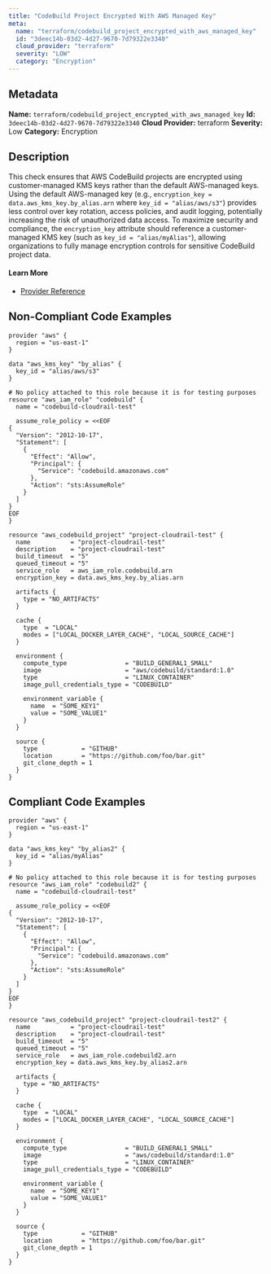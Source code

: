 ```yaml
---
title: "CodeBuild Project Encrypted With AWS Managed Key"
meta:
  name: "terraform/codebuild_project_encrypted_with_aws_managed_key"
  id: "3deec14b-03d2-4d27-9670-7d79322e3340"
  cloud_provider: "terraform"
  severity: "LOW"
  category: "Encryption"
---
```

## Metadata
**Name:** `terraform/codebuild_project_encrypted_with_aws_managed_key`
**Id:** `3deec14b-03d2-4d27-9670-7d79322e3340`
**Cloud Provider:** terraform
**Severity:** Low
**Category:** Encryption
## Description
This check ensures that AWS CodeBuild projects are encrypted using customer-managed KMS keys rather than the default AWS-managed keys. Using the default AWS-managed key (e.g., `encryption_key = data.aws_kms_key.by_alias.arn` where `key_id = "alias/aws/s3"`) provides less control over key rotation, access policies, and audit logging, potentially increasing the risk of unauthorized data access. To maximize security and compliance, the `encryption_key` attribute should reference a customer-managed KMS key (such as `key_id = "alias/myAlias"`), allowing organizations to fully manage encryption controls for sensitive CodeBuild project data.

#### Learn More

 - [Provider Reference](https://registry.terraform.io/providers/hashicorp/aws/latest/docs/resources/codebuild_project#encryption_key)

## Non-Compliant Code Examples
```aws
provider "aws" {
  region = "us-east-1"
}

data "aws_kms_key" "by_alias" {
  key_id = "alias/aws/s3"
}

# No policy attached to this role because it is for testing purposes
resource "aws_iam_role" "codebuild" {
  name = "codebuild-cloudrail-test"

  assume_role_policy = <<EOF
{
  "Version": "2012-10-17",
  "Statement": [
    {
      "Effect": "Allow",
      "Principal": {
        "Service": "codebuild.amazonaws.com"
      },
      "Action": "sts:AssumeRole"
    }
  ]
}
EOF
}

resource "aws_codebuild_project" "project-cloudrail-test" {
  name           = "project-cloudrail-test"
  description    = "project-cloudrail-test"
  build_timeout  = "5"
  queued_timeout = "5"
  service_role   = aws_iam_role.codebuild.arn
  encryption_key = data.aws_kms_key.by_alias.arn

  artifacts {
    type = "NO_ARTIFACTS"
  }

  cache {
    type  = "LOCAL"
    modes = ["LOCAL_DOCKER_LAYER_CACHE", "LOCAL_SOURCE_CACHE"]
  }

  environment {
    compute_type                = "BUILD_GENERAL1_SMALL"
    image                       = "aws/codebuild/standard:1.0"
    type                        = "LINUX_CONTAINER"
    image_pull_credentials_type = "CODEBUILD"

    environment_variable {
      name  = "SOME_KEY1"
      value = "SOME_VALUE1"
    }
  }

  source {
    type            = "GITHUB"
    location        = "https://github.com/foo/bar.git"
    git_clone_depth = 1
  }
}

```

## Compliant Code Examples
```aws
provider "aws" {
  region = "us-east-1"
}

data "aws_kms_key" "by_alias2" {
  key_id = "alias/myAlias"
}

# No policy attached to this role because it is for testing purposes
resource "aws_iam_role" "codebuild2" {
  name = "codebuild-cloudrail-test"

  assume_role_policy = <<EOF
{
  "Version": "2012-10-17",
  "Statement": [
    {
      "Effect": "Allow",
      "Principal": {
        "Service": "codebuild.amazonaws.com"
      },
      "Action": "sts:AssumeRole"
    }
  ]
}
EOF
}

resource "aws_codebuild_project" "project-cloudrail-test2" {
  name           = "project-cloudrail-test"
  description    = "project-cloudrail-test"
  build_timeout  = "5"
  queued_timeout = "5"
  service_role   = aws_iam_role.codebuild2.arn
  encryption_key = data.aws_kms_key.by_alias2.arn

  artifacts {
    type = "NO_ARTIFACTS"
  }

  cache {
    type  = "LOCAL"
    modes = ["LOCAL_DOCKER_LAYER_CACHE", "LOCAL_SOURCE_CACHE"]
  }

  environment {
    compute_type                = "BUILD_GENERAL1_SMALL"
    image                       = "aws/codebuild/standard:1.0"
    type                        = "LINUX_CONTAINER"
    image_pull_credentials_type = "CODEBUILD"

    environment_variable {
      name  = "SOME_KEY1"
      value = "SOME_VALUE1"
    }
  }

  source {
    type            = "GITHUB"
    location        = "https://github.com/foo/bar.git"
    git_clone_depth = 1
  }
}

```